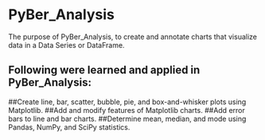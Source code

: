 # PyBer_Analysis
The purpose of PyBer_Analysis, to create and annotate charts that visualize data in a Data Series or DataFrame.

## Following were learned and applied in PyBer_Analysis:
##Create line, bar, scatter, bubble, pie, and box-and-whisker plots using Matplotlib.
##Add and modify features of Matplotlib charts.
##Add error bars to line and bar charts.
##Determine mean, median, and mode using Pandas, NumPy, and SciPy statistics.


